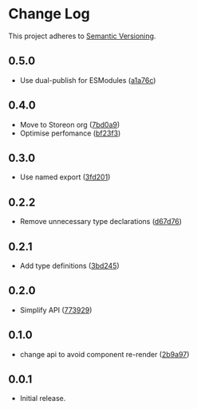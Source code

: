 # Change Log

This project adheres to [Semantic Versioning](http://semver.org/).

## 0.5.0
- Use dual-publish for ESModules ([a1a76c](https://github.com/storeon/vue/commit/a1a76c0b3c7197d661e133f64cc4ea770e50c247))

## 0.4.0
- Move to Storeon org ([7bd0a9](https://github.com/storeon/vue/commit/7bd0a95f31e018b3cefcf1a2fd6e769db13d29f7))
- Optimise perfomance ([bf23f3](https://github.com/storeon/vue/commit/bf23f3b7809ca815a839bb8350acce0b457ad036))

## 0.3.0
- Use named export ([3fd201](https://github.com/storeon/vue/commit/3fd201ea0e199f82fccc0df5f733fa18f16f463a))

## 0.2.2
- Remove unnecessary type declarations ([d67d76](https://github.com/storeon/vue/commit/d67d765e1d09470b4260cfd9be20b61a6f4d2143))

## 0.2.1
- Add type definitions ([3bd245](https://github.com/storeon/vue/commit/3bd245319cc3c7f76d924f322d814f5fba683434))

## 0.2.0
- Simplify API ([773929](https://github.com/storeon/vue/commit/773929714f27dd0ca78ed72b6f8ade6d4bde5f37))

## 0.1.0
- change api to avoid component re-render ([2b9a97](https://github.com/storeon/vue/commit/2b9a9750763bfdab7585851500defd512f3a8422))

## 0.0.1

- Initial release.
